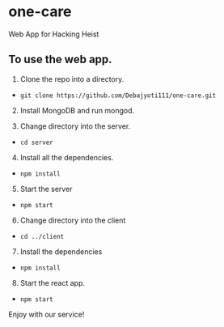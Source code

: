# one-care
Web App for Hacking Heist

## To use the web app.

1. Clone the repo into a directory.
- ``` git clone https://github.com/Debajyoti111/one-care.git ```

2. Install MongoDB and run mongod.

3. Change directory into the server.
- ```cd server```

4. Install all the dependencies.
- ```npm install```

5. Start the server
- ```npm start```

6. Change directory into the client
- ```cd ../client```

7. Install the dependencies
- ```npm install```

8. Start the react app.
- ```npm start```

Enjoy with our service!
